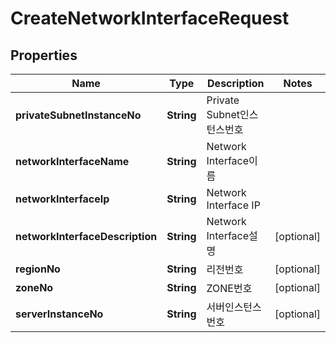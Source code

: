 
# CreateNetworkInterfaceRequest

## Properties
Name | Type | Description | Notes
------------ | ------------- | ------------- | -------------
**privateSubnetInstanceNo** | **String** | Private Subnet인스턴스번호 | 
**networkInterfaceName** | **String** | Network Interface이름 | 
**networkInterfaceIp** | **String** | Network Interface IP | 
**networkInterfaceDescription** | **String** | Network Interface설명 |  [optional]
**regionNo** | **String** | 리전번호 |  [optional]
**zoneNo** | **String** | ZONE번호 |  [optional]
**serverInstanceNo** | **String** | 서버인스턴스번호 |  [optional]



